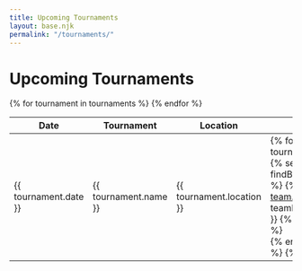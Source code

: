 ```yaml
---
title: Upcoming Tournaments
layout: base.njk
permalink: "/tournaments/"
---
```


# Upcoming Tournaments

<table>
  <thead>
    <tr>
      <th>Date</th>
      <th>Tournament</th>
      <th>Location</th>
      <th>Matchups</th>
    </tr>
  </thead>
  <tbody>
    {% for tournament in tournaments %}
    <tr>
      <td>{{ tournament.date }}</td>
      <td>{{ tournament.name }}</td>
      <td>{{ tournament.location }}</td>
      <td>
        {% for teamEntry in tournament.teams %}
        {% set team = teams | findById(teamEntry.id) %}
        {% if team %}
        <a href="/teams/{{ team.id }}/">{{ team.name }}</a> vs. {{ teamEntry.opponent }}
        {% if not loop.last %}<br>{% endif %}
        {% endif %}
        {% endfor %}
      </td>
    </tr>
    {% endfor %}
  </tbody>
</table>

